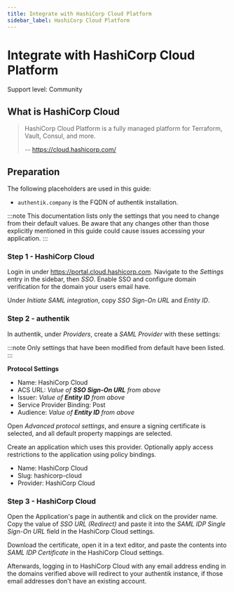 ```yaml
---
title: Integrate with HashiCorp Cloud Platform
sidebar_label: HashiCorp Cloud Platform
---
```


# Integrate with HashiCorp Cloud Platform

<span class="badge badge--secondary">Support level: Community</span>

## What is HashiCorp Cloud

> HashiCorp Cloud Platform is a fully managed platform for Terraform, Vault, Consul, and more.
>
> -- https://cloud.hashicorp.com/

## Preparation

The following placeholders are used in this guide:

- `authentik.company` is the FQDN of authentik installation.

:::note
This documentation lists only the settings that you need to change from their default values. Be aware that any changes other than those explicitly mentioned in this guide could cause issues accessing your application.
:::

### Step 1 - HashiCorp Cloud

Login in under https://portal.cloud.hashicorp.com. Navigate to the _Settings_ entry in the sidebar, then _SSO_. Enable SSO and configure domain verification for the domain your users email have.

Under _Initiate SAML integration_, copy _SSO Sign-On URL_ and _Entity ID_.

### Step 2 - authentik

In authentik, under _Providers_, create a _SAML Provider_ with these settings:

:::note
Only settings that have been modified from default have been listed.
:::

**Protocol Settings**

- Name: HashiCorp Cloud
- ACS URL: _Value of **SSO Sign-On URL** from above_
- Issuer: _Value of **Entity ID** from above_
- Service Provider Binding: Post
- Audience: _Value of **Entity ID** from above_

Open _Advanced protocol settings_, and ensure a signing certificate is selected, and all default property mappings are selected.

Create an application which uses this provider. Optionally apply access restrictions to the application using policy bindings.

- Name: HashiCorp Cloud
- Slug: hashicorp-cloud
- Provider: HashiCorp Cloud

### Step 3 - HashiCorp Cloud

Open the Application's page in authentik and click on the provider name. Copy the value of _SSO URL (Redirect)_ and paste it into the _SAML IDP Single Sign-On URL_ field in the HashiCorp Cloud settings.

Download the certificate, open it in a text editor, and paste the contents into _SAML IDP Certificate_ in the HashiCorp Cloud settings.

Afterwards, logging in to HashiCorp Cloud with any email address ending in the domains verified above will redirect to your authentik instance, if those email addresses don't have an existing account.
